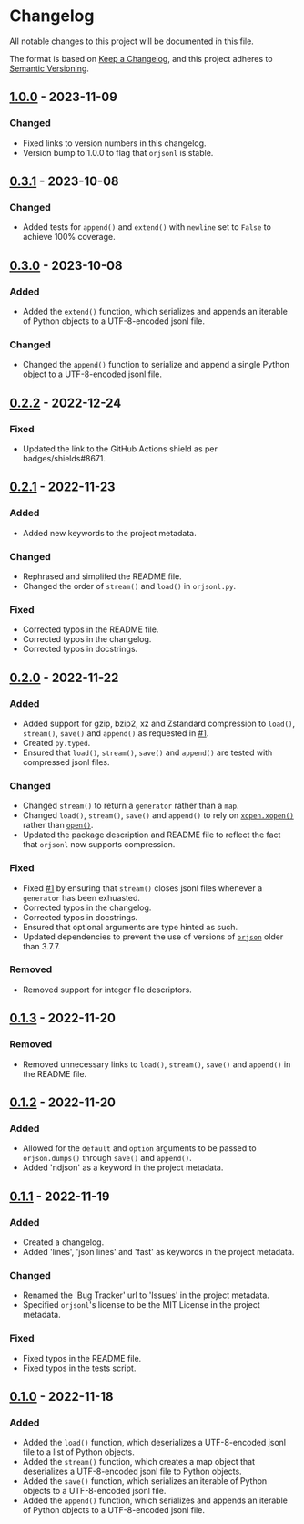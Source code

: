 # Changelog
All notable changes to this project will be documented in this file.

The format is based on [Keep a Changelog](https://keepachangelog.com/en/1.0.0/), and this project adheres to [Semantic Versioning](https://semver.org/spec/v2.0.0.html).

## [1.0.0] - 2023-11-09
### Changed
- Fixed links to version numbers in this changelog.
- Version bump to 1.0.0 to flag that `orjsonl` is stable. 

## [0.3.1] - 2023-10-08
### Changed
- Added tests for `append()` and `extend()` with `newline` set to `False` to achieve 100% coverage.

## [0.3.0] - 2023-10-08
### Added
- Added the `extend()` function, which serializes and appends an iterable of Python objects to a UTF-8-encoded jsonl file.

### Changed
- Changed the `append()` function to serialize and append a single Python object to a UTF-8-encoded jsonl file.

## [0.2.2] - 2022-12-24
### Fixed
- Updated the link to the GitHub Actions shield as per badges/shields#8671.

## [0.2.1] - 2022-11-23
### Added
- Added new keywords to the project metadata.

### Changed
- Rephrased and simplifed the README file.
- Changed the order of `stream()` and `load()` in `orjsonl.py`.

### Fixed
- Corrected typos in the README file.
- Corrected typos in the changelog.
- Corrected typos in docstrings.

## [0.2.0] - 2022-11-22
### Added
- Added support for gzip, bzip2, xz and Zstandard compression to `load()`, `stream()`, `save()` and `append()` as requested in [#1](https://github.com/umarbutler/orjsonl/issues/1).
- Created `py.typed`.
- Ensured that `load()`, `stream()`, `save()` and `append()` are tested with compressed jsonl files.

### Changed
- Changed `stream()` to return a `generator` rather than a `map`.
- Changed `load()`, `stream()`, `save()` and `append()` to rely on [`xopen.xopen()`](https://github.com/pycompression/xopen/#xopen) rather than [`open()`](https://docs.python.org/3/library/functions.html#open).
- Updated the package description and README file to reflect the fact that `orjsonl` now supports compression.

### Fixed
- Fixed [#1](https://github.com/umarbutler/orjsonl/issues/1) by ensuring that `stream()` closes jsonl files whenever a `generator` has been exhuasted.
- Corrected typos in the changelog.
- Corrected typos in docstrings.
- Ensured that optional arguments are type hinted as such.
- Updated dependencies to prevent the use of versions of [`orjson`](https://github.com/ijl/orjson) older than 3.7.7.

### Removed
- Removed support for integer file descriptors.

## [0.1.3] - 2022-11-20
### Removed
- Removed unnecessary links to `load()`, `stream()`, `save()` and `append()` in the README file.

## [0.1.2] - 2022-11-20
### Added
- Allowed for the `default` and `option` arguments to be passed to `orjson.dumps()` through `save()` and `append()`.
- Added 'ndjson' as a keyword in the project metadata.

## [0.1.1] - 2022-11-19
### Added
- Created a changelog.
- Added 'lines', 'json lines' and 'fast' as keywords in the project metadata.

### Changed
- Renamed the 'Bug Tracker' url to 'Issues' in the project metadata.
- Specified `orjsonl`'s license to be the MIT License in the project metadata.

### Fixed
- Fixed typos in the README file.
- Fixed typos in the tests script.

## [0.1.0] - 2022-11-18
### Added
- Added the `load()` function, which deserializes a UTF-8-encoded jsonl file to a list of Python objects.
- Added the `stream()` function, which creates a map object that deserializes a UTF-8-encoded jsonl file to Python objects.
- Added the `save()` function, which serializes an iterable of Python objects to a UTF-8-encoded jsonl file.
- Added the `append()` function, which serializes and appends an iterable of Python objects to a UTF-8-encoded jsonl file.

[1.0.0]: https://github.com/umarbutler/orjsonl/compare/v0.3.1...v1.0.0
[0.3.1]: https://github.com/umarbutler/orjsonl/compare/v0.3.0...v0.3.1
[0.3.0]: https://github.com/umarbutler/orjsonl/compare/v0.2.2...v0.3.0
[0.2.2]: https://github.com/umarbutler/orjsonl/compare/v0.2.1...v0.2.2
[0.2.1]: https://github.com/umarbutler/orjsonl/compare/v0.2.0...v0.2.1
[0.2.0]: https://github.com/umarbutler/orjsonl/compare/v0.1.3...v0.2.0
[0.1.3]: https://github.com/umarbutler/orjsonl/compare/v0.1.2...v0.1.3
[0.1.2]: https://github.com/umarbutler/orjsonl/compare/v0.1.1...v0.1.2
[0.1.1]: https://github.com/umarbutler/orjsonl/compare/v0.1.0...v0.1.1
[0.1.0]: https://github.com/umarbutler/orjsonl/releases/tag/v0.1.0

